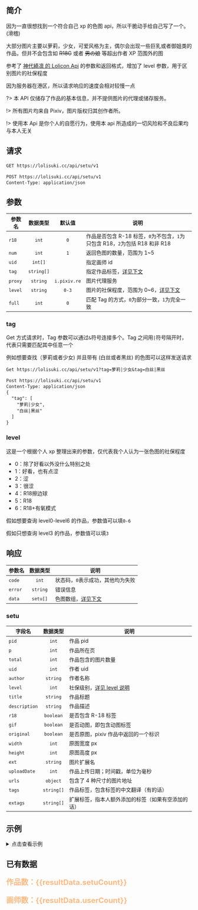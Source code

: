 ## 简介

因为一直很想找到一个符合自己 xp 的色图 api，所以干脆动手给自己写了一个。(滑稽)

大部分图片主要以萝莉，少女，可爱风格为主，偶尔会出现一些巨乳或者御姐类的作品，但并不会包含如 ~~R18G~~ 或者 ~~男の娘~~ 等超出作者 XP 范围外的图

参考了 [神代綺凛 的 Lolicon Api](https://api.lolicon.app) 的参数和返回格式，增加了 level 参数，用于区别图片的社保程度

因为服务器在港区，所以请求响应的速度会相对较慢一点

?> 本 API 仅储存了作品的基本信息，并不提供图片的代理或储存服务。

!> 所有图片均来自 Pixiv，图片版权归其创作者所。

!> 使用本 Api 是你个人的自愿行为，使用本 api 所造成的一切风险和不良后果均与本人无关

## 请求

```http
GET https://lolisuki.cc/api/setu/v1
```

```http
POST https://lolisuki.cc/api/setu/v1
Content-Type: application/json
```

## 参数

| 参数名  |  数据类型  |    默认值    | 说明                                                                         |
| ------- | :--------: | :----------: | ---------------------------------------------------------------------------- |
| `r18`   |   `int`    |     `0`      | 作品是否包含 R-18 标签，`0`为不包含，`1`为只包含 R18，`2`为包括 R18 和非 R18 |
| `num`   |   `int`    |     `1`      | 返回色图的数量，范围为 1~5                                                   |
| `uid`   |  `int[]`   |              | 指定画师 id                                                                  |
| `tag`   | `string[]` |              | 指定作品标签，[详见下文](#tag)                                               |
| `proxy` |  `string`  | `i.pixiv.re` | 图片代理服务                                                                 |
| `level` |  `string`  |    `0-3`     | 图片的社保程度，范围为 0~6，[详见下文](#level)                               |
| `full`  |   `int`    |     `0`      | 匹配 Tag 的方式，`0`为部分一致，`1`为完全一致                                |

### tag

Get 方式请求时，Tag 参数可以通过`&`符号连接多个。Tag 之间用`|`符号隔开时，代表只需要匹配其中任意一个

例如想要查找（萝莉或者少女) 并且带有 (白丝或者黑丝) 的色图可以这样发送请求

```http
Get https://lolisuki.cc/api/setu/v1?tag=萝莉|少女&tag=白丝|黑丝
```

```http
Post https://lolisuki.cc/api/setu/v1
Content-Type: application/json
{
  "tag": [
    "萝莉|少女",
    "白丝|黑丝"
  ]
}
```

### level

这是一个根据个人 xp 整理出来的参数，仅代表我个人认为一张色图的社保程度

- 0：除了好看以外没什么特别之处
- 1：好看，也有点涩
- 2：涩
- 3：很涩
- 4：R18擦边球
- 5：R18
- 6：R18+有氧模式

假如想要查询 level0-level6 的作品，参数值可以填`0-6`

假如只想查询 level3 的作品，参数值可以填`3`

## 响应

| 参数名  | 数据类型 | 说明                              |
| ------- | :------: | --------------------------------- |
| `code`  |  `int`   | 状态码，`0`表示成功，其他均为失败 |
| `error` | `string` | 错误信息                          |
| `data`  | `setu[]` | 色图数组，[详见下文](#setu)       |

### setu

| 字段名        |  数据类型  | 说明                                               |
| ------------- | :--------: | -------------------------------------------------- |
| `pid`         |   `int`    | 作品 pid                                           |
| `p`           |   `int`    | 作品所在页                                         |
| `total`       |   `int`    | 作品包含的图片数量                                 |
| `uid`         |   `int`    | 作者 uid                                           |
| `author`      |  `string`  | 作者名称                                           |
| `level`       |   `int`    | 社保级别，[详见 level 说明](#level)                |
| `title`       |  `string`  | 作品标题                                           |
| `description` |  `string`  | 作品描述                                           |
| `r18`         | `boolean`  | 是否包含 R-18 标签                                 |
| `gif`         | `boolean`  | 是否动图，即包含动图标签                           |
| `original`    | `boolean`  | 是否原图，pixiv 作品中返回的一个标识               |
| `width`       |   `int`    | 原图宽度 px                                        |
| `height`      |   `int`    | 原图高度 px                                        |
| `ext`         |  `string`  | 图片扩展名                                         |
| `uploadDate`  |   `int`    | 作品上传日期；时间戳，单位为毫秒                   |
| `urls`        |  `object`  | 包含了 4 种尺寸的图片地址                          |
| `tags`        | `string[]` | 作品标签，包含标签的中文翻译（有的话）             |
| `extags`      | `string[]` | 扩展标签，指本人额外添加的标签（如果有空添加的话） |

## 示例
<details>
<summary>点击查看示例</summary>

```http
  Get https://lolisuki.cc/api/setu/v1?level=2&tag=拉菲
```

```json
  {
  "code": 0,
  "error": "",
  "data": [
      {
          "pid": 71645447,
          "p": 0,
          "total": 1,
          "uid": 2353373,
          "author": "2drr/ディル@FANBOX",
          "level": 2,
          "title": "ラフィー",
          "description": "",
          "r18": false,
          "gif": false,
          "original": false,
          "width": 1477,
          "height": 1200,
          "ext": "png",
          "uploadDate": 1542151017000,
          "urls": {
              "thumb": "https://i.pixiv.re/c/128x128/img-master/img/2018/11/14/00/16/57/71645447_p0_square1200.jpg",
              "small": "https://i.pixiv.re/c/540x540_70/img-master/img/2018/11/14/00/16/57/71645447_p0_master1200.jpg",
              "regular": "https://i.pixiv.re/img-master/img/2018/11/14/00/16/57/71645447_p0_master1200.jpg",
              "original": "https://i.pixiv.re/img-original/img/2018/11/14/00/16/57/71645447_p0.png"
          },
          "tags": [
              "ラフィー",
              "拉菲",
              "Laffey",
              "アズールレーン",
              "碧蓝航线",
              "碧藍航線",
              "Azur Lane",
              "벽람항로",
              "ロリ",
              "萝莉",
              "蘿莉",
              "loli",
              "로리",
              "ラフィー(アズールレーン)",
              "拉菲（碧蓝航线）",
              "拉菲(碧藍航線)",
              "Laffey (Azur Lane)",
              "腋",
              "腋下",
              "armpits",
              "겨드랑이",
              "横臥",
              "侧卧",
              "側躺",
              "lying on one side",
              "アズールレーン5000users入り",
              "碧蓝航线5000收藏",
              "Azur Lane 5000+ bookmarks",
              "はいてない",
              "真空",
              "沒穿內褲",
              "bottomless",
              "노팬티",
              "尻",
              "屁股",
              "ass",
              "엉덩이"
          ],
          "extags": []
      }
  ]
}
```
### regular的效果图
![markdown picture](./img/71645447_p0_master1200.jpg)
</details>

## 已有数据
<div id="total" style="max-width:600px">
  <p>
    <p style="font-size:20px;color:#FFB980;font-weight:bold;">作品数：{{resultData.setuCount}}</p>
    <p style="font-size:20px;color:#FFB980;font-weight:bold;">画师数：{{resultData.userCount}}</p>
  </p>
  <p>
    <ve-ring :data="totalData" :extend="totalExtend" :colors="totalColor" />
  </p>
</div>

<div id="levelRing" style="max-width:600px">
  <ve-ring :data="levelData" :extend="levelExtend" :colors="levelColor" />
</div>

<div id="requestLine" style="max-width:600px">
  <ve-line :data="requestData" :extend="requestExtend" />
</div>

<script>
  let apiUri="https://lolisuki.cc";

  axios.get(`${apiUri}/api/info/v1/TotalCount`).then(function(resultData){
    new Vue({
      el: '#total',
      data: function () {
        let rdata=resultData.data.data;
        let rows=[
          {
            'Type':'R-18',
            '数量':rdata.r18Count
          },
          {
            'Type':'Safe',
            '数量':rdata.setuCount-rdata.r18Count
          }
        ];
        let r18Perce=((rdata.r18Count/rdata.setuCount)*100).toFixed(2)
        return {
          resultData:rdata,
          totalData: {
            columns: ['Type', '数量'],
            rows: rows
          },
          totalExtend: {
            title: {
              text: `R18(${r18Perce}%)`,
              left: 'center',
              top: 'center'
            }
          },
          totalColor: ['#5AB1EF','#19D4AE']
        }
      },
      components: { VeRing }
    })
  });

  axios.get(`${apiUri}/api/info/v1/LevelCount`).then(function(resultData){
    new Vue({
      el: '#levelRing',
      data: function () {
        let rows=[];
        resultData.data.data.forEach((item,index)=>{
          rows.push({'Level':`Level${item.level}(${item.count})`,'数量':item.count})
        });
        return {
          levelData: {
            columns: ['Level', '数量'],
            rows: rows
          },
          levelExtend: {
            title: {
              text: 'Level占比',
              left: 'center',
              top: 'center'
            }
          },
          levelColor: ['#19D4AE','#5AB1EF','#FFF68F','#FFB980','#FA6E86','#DC143C','#8B0000']
        }
      },
      components: { VeRing }
    })
  });

  axios.get(`${apiUri}/api/info/v1/RequestCount`).then(function(resultData){
    new Vue({
      el: '#requestLine',
      data: function () {
        let rows=[];
        resultData.data.data.forEach((item,index)=>{
          rows.push({'日期':item.date,'请求量':item.count})
        });
        return {
          requestData: {
            columns: ['日期', '请求量'],
            rows: rows
          },
          requestExtend: {
            title: {
              text: '近7日请求量',
              left: 'center',
              top: 'center'
            }
          }
        }
      },
      components: { VeLine }
    })
  });


</script>
